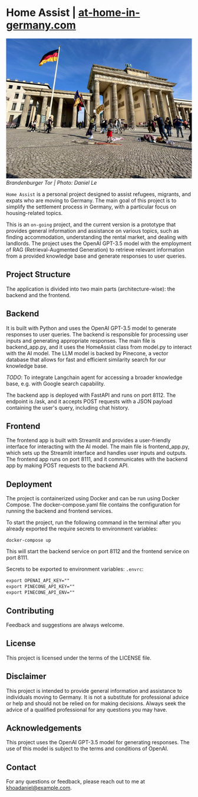 # Home Assist | [at-home-in-germany.com](http://at-home-in-germany.com/)

![Brandenburger Tor | Photo: Daniel Le](frontend/img/sidebar_img.jpg)
*Brandenburger Tor | Photo: Daniel Le*
<br>

`Home Assist` is a personal project designed to assist refugees, migrants, and expats who are moving to Germany. The main goal of this project is to simplify the settlement process in Germany, with a particular focus on housing-related topics.

This is an `on-going` project, and the current version is a prototype that provides general information and assistance on various topics, such as finding accommodation, understanding the rental market, and dealing with landlords. The project uses the OpenAI GPT-3.5 model with the employment of RAG (Retrieval-Augmented Generation) to retrieve relevant information from a provided knowledge base and generate responses to user queries.

## Project Structure
The application is divided into two main parts (architecture-wise): the backend and the frontend.

## Backend
It is built with Python and uses the OpenAI GPT-3.5 model to generate responses to user queries. The backend is responsible for processing user inputs and generating appropriate responses. The main file is backend_app.py, and it uses the HomeAssist class from model.py to interact with the AI model.
The LLM model is backed by Pinecone, a vector database that allows for fast and efficient similarity search for our knowledge base.

*TODO*: To integrate Langchain agent for accessing a broader knowledge base, e.g. with Google search capability.

The backend app is deployed with FastAPI and runs on port 8112.
The endpoint is /ask, and it accepts POST requests with a JSON payload containing the user's query, including chat history.

## Frontend
The frontend app is built with Streamlit and provides a user-friendly interface for interacting with the AI model. The main file is frontend_app.py, which sets up the Streamlit interface and handles user inputs and outputs.
The frontend app runs on port 8111, and it communicates with the backend app by making POST requests to the backend API.

## Deployment
The project is containerized using Docker and can be run using Docker Compose. The docker-compose.yaml file contains the configuration for running the backend and frontend services.

To start the project, run the following command in the terminal after you already exported the require secrets to environment variables:

```
docker-compose up
```
This will start the backend service on port 8112 and the frontend service on port 8111.

Secrets to be exported to environment variables:
`.envrc`:
```
export OPENAI_API_KEY=""
export PINECONE_API_KEY=""
export PINECONE_API_ENV=""
```



## Contributing
Feedback and suggestions are always welcome.

## License
This project is licensed under the terms of the LICENSE file.

## Disclaimer
This project is intended to provide general information and assistance to individuals moving to Germany. It is not a substitute for professional advice or help and should not be relied on for making decisions. Always seek the advice of a qualified professional for any questions you may have.

## Acknowledgements
This project uses the OpenAI GPT-3.5 model for generating responses. The use of this model is subject to the terms and conditions of OpenAI.

## Contact
For any questions or feedback, please reach out to me at khoadaniel@example.com.
